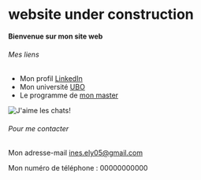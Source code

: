# website under construction

**Bienvenue sur mon site web**

###### Mes liens
* Mon profil [LinkedIn](https://www.linkedin.com/in/inès-ely-5323132b1/)
* Mon université [UBO](https://www.univ-brest.fr/fr)
* Le programme de [mon master](https://formations.univ-brest.fr/fr/index/arts-lettres-langues-ALL/master-XB/master-mention-traduction-et-interpretation-IOMOTB9T/parcours-redaction-traduction-IOMP2P9W.html)

![J'aime les chats!](https://teeturtle.com/cdn/shop/files/I-Love-Cats_800x800_SEPS.jpg?v=1703409041)

###### Pour me contacter
Mon adresse-mail <ines.ely05@gmail.com>

Mon numéro de téléphone : 00000000000
